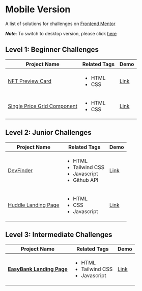 # Mobile Version

A list of solutions for challenges on [Frontend Mentor](https://www.frontendmentor.io/)

***Note***: To switch to desktop version, please click [here](./README.md)



  ## Level 1: Beginner Challenges

  <table>
    <thead>
      <tr>
        <th>Project Name</th>
        <th>Related Tags</th>
        <th>Demo</th>
      </tr>
    </thead>
    <tbody>
      <tr>
        <td><a href="https://github.com/Gioant/nft-preview-card/">NFT Preview Card</a></td>
        <td><ul><li>HTML</li><li>CSS</li></ul></td>
        <td><a href="https://gioant.github.io/DevFinder/">Link</a></td>
      </tr>
      <tr>
        <td><a href="https://github.com/Gioant/single-price-grid-component">Single Price Grid Component</a></td>
        <td><ul><li>HTML</li><li>CSS</li></ul></td>
        <td><a href="https://gioant.github.io/single-price-grid-component/">Link</a></td>
      </tr>
    </tbody>
  </table>

  ## Level 2: Junior Challenges

  <table>
    <thead>
      <tr>
        <th>Project Name</th>
        <th>Related Tags</th>
        <th>Demo</th>
      </tr>
    </thead>
    <tbody>
      <tr>
        <td><a href="https://github.com/Gioant/DevFinder/">DevFinder</a></td>
        <td><ul><li>HTML</li><li>Tailwind CSS</li><li>Javascript</li><li>Github API</li></ul></td>
        <td><a href="https://gioant.github.io/DevFinder/">Link</a></td>
      </tr>
      <tr>
        <td><a href="https://github.com/Gioant/Huddle-Landing-Page/">Huddle Landing Page</a></td>
        <td><ul><li>HTML</li><li>CSS</li><li>Javascript</li></ul></td>
        <td><a href="https://gioant.github.io/Huddle-Landing-Page/">Link</a></td>
      </tr>
    </tbody>
  </table>


## Level 3: Intermediate Challenges

  <table>
  <thead>
    <tr>
      <th>Project Name</th>
      <th>Related Tags</th>
      <th>Demo</th>
    </tr>
  </thead>
  <tbody>
    <tr>
      <td><strong><a href="https://github.com/Gioant/easybank-landing-page">EasyBank Landing Page</a></strong></td>
      <td>
        <ul>
          <li>HTML</li>
          <li>Tailwind CSS</li>
          <li>Javascript</li>
        </ul>
      </td>
      <td><a href="https://gioant.github.io/easybank-landing-page/">Link</a></td>
    </tr>
  </tbody>
</table>

